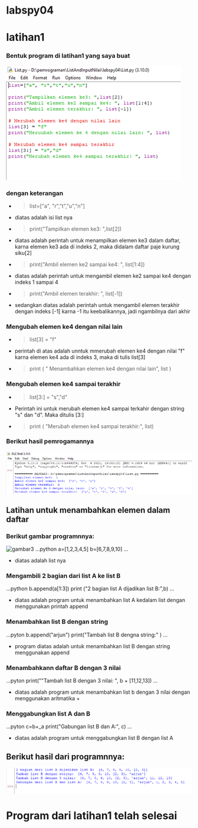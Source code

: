 # labspy04  
# latihan1
### Bentuk program di latihan1 yang saya buat
![gambar1](ss/s1.PNG)
### dengan keterangan 
- > list=["a", "r","t","u","n"]
- diatas adalah isi list nya
- > print("Tampilkan elemen ke3: ",list[2])
- diatas adalah perintah untuk menampilkan elemen ke3 dalam daftar, karna elemen ke3 ada di indeks 2, maka didalam daftar paje kurung siku[2]
- > print("Ambil elemen ke2 sampai ke4: ", list[1:4])
- diatas adalah perintah untuk mengambil elemen ke2 sampai ke4 dengan indeks 1 sampai 4
- > print("Ambil elemen terakhir: ", list[-1])
- sedangkan diatas adalah perintah untuk mengambil elemen terakhir dengan indeks [-1] karna -1 itu keebalikannya, jadi ngambilnya dari akhir
### Mengubah elemen ke4 dengan nilai lain
- > list[3] = "f" 
- perintah di atas adalah unntuk mmerubah elemen ke4 dengan nilai "f" karna elemen ke4 ada di indeks 3, maka di tulis list[3]
- > print ( " Menambahkan elemen ke4 dengan nilai lain", list )
### Mengubah elemen ke4 sampai terakhir
- > list[3:] = "s","d"
- Perintah ini untuk merubah elemen ke4 sampai terkahir dengan string "s" dan "d". Maka ditulis [3:]
- > print ( "Merubah elemen ke4 sampai terakhir:", list)
### Berikut hasil pemrogamannya
![gambar2](ss/s3.PNG)

## Latihan untuk menambahkan elemen dalam daftar 
### Berikut gambar programnnya:
![gambar3](ss/ss2.PNG)
...python
a=[1,2,3,4,5]
b=[6,7,8,9,10]
...
- diatas adalah list nya
### Mengambili 2 bagian dari list A ke list B
...python
b.append(a[1:3])
print ("2 bagian list A dijadikan list B:",b)
...
- diatas adalah program untuk menambahkan list A kedalam list dengan menggunakan printah append
### Menambahkan list B dengan string
...pyton
b.append("arjun")
print("Tambah list B dengna string:" )
...
- program diatas adalah untuk menambahkan list B dengan string menggunakan append
### Menambahkann daftar B dengan 3 nilai
...pyton
print(""Tambah list B dengan 3 nilai: ", b + [11,12,13])
...
- diatas adalah program untuk menambahkan list b dengan 3 nilai dengan menggunakan aritmatika +

### Menggabungkan list A dan B
...pyton
c=b+_a
print("Gabungan list B dan A:", c)
...
- diatas adalah program untuk menggabungkan list B dengan list A
## Berikut hasil dari programnnya:
![gambar4](ss/s4.PNG)
# Program dari latihan1 telah selesai